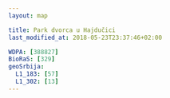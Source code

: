 ```yaml
---
layout: map

title: Park dvorca u Hajdučici
last_modified_at: 2018-05-23T23:37:46+02:00

WDPA: [388827]
BioRaS: [329]
geoSrbija:
  L1_183: [57]
  L1_302: [13]
---
```

